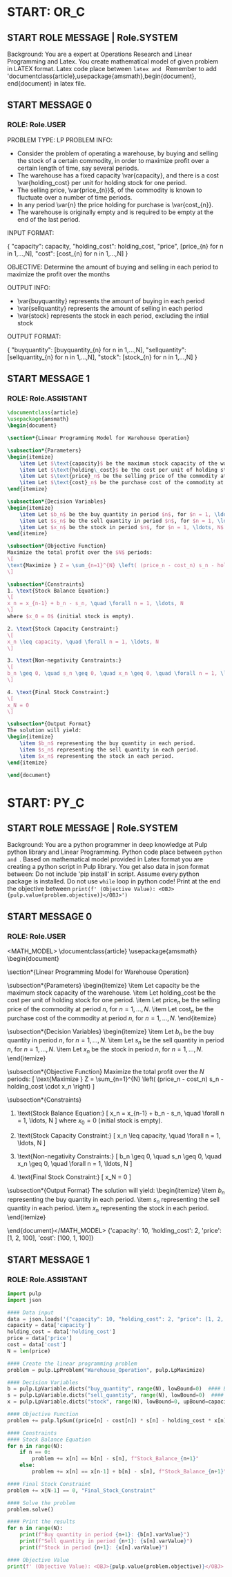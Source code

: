 # START: OR_C 
## START ROLE MESSAGE | Role.SYSTEM 
Background: You are a expert at Operations Research and Linear Programming and Latex. You create mathematical model of given problem in LATEX format. Latex code place between ```latex and ``` Remember to add 'documentclass{article},usepackage{amsmath},begin{document}, end{document} in latex file. 
## START MESSAGE 0 
### ROLE: Role.USER
<DESCRIPTION>
PROBLEM TYPE: LP
PROBLEM INFO:

- Consider the problem of operating a warehouse, by buying and selling the stock of a certain commodity, in order to maximize profit over a certain length of time, say several periods.
- The warehouse has a fixed capacity \var{capacity}, and there is a cost \var{holding_cost} per unit for holding stock for one period.
- The selling price, \var{price_{n}}$, of the commodity is known to fluctuate over a number of time periods. 
- In any period \var{n} the price holding for purchase is \var{cost_{n}}.
- The warehouse is originally empty and is required to be empty at the end of the last period.

INPUT FORMAT:

{
	"capacity": capacity,
	"holding_cost": holding_cost,
	"price", [price_{n} for n in 1,...,N],
	"cost": [cost_{n} for n in 1,...,N]
}


OBJECTIVE: Determine the amount of buying and selling in each period to maximize the profit over the months

OUTPUT INFO:

- \var{buyquantity} represents the amount of buying in each period
- \var{sellquantity} represents the amount of selling in each period
- \var{stock} represents the stock in each period, excluding the intial stock

OUTPUT FORMAT:

{
	"buyquantity": [buyquantity_{n} for n in 1,...,N],
	"sellquantity": [sellquantity_{n} for n in 1,...,N],
	"stock": [stock_{n} for n in 1,...,N]
}
</DESCRIPTION>


## START MESSAGE 1 
### ROLE: Role.ASSISTANT
```latex
\documentclass{article}
\usepackage{amsmath}
\begin{document}

\section*{Linear Programming Model for Warehouse Operation}

\subsection*{Parameters}
\begin{itemize}
    \item Let $\text{capacity}$ be the maximum stock capacity of the warehouse.
    \item Let $\text{holding\_cost}$ be the cost per unit of holding stock for one period.
    \item Let $\text{price}_n$ be the selling price of the commodity at period $n$, for $n = 1, \ldots, N$.
    \item Let $\text{cost}_n$ be the purchase cost of the commodity at period $n$, for $n = 1, \ldots, N$.
\end{itemize}

\subsection*{Decision Variables}
\begin{itemize}
    \item Let $b_n$ be the buy quantity in period $n$, for $n = 1, \ldots, N$.
    \item Let $s_n$ be the sell quantity in period $n$, for $n = 1, \ldots, N$.
    \item Let $x_n$ be the stock in period $n$, for $n = 1, \ldots, N$.
\end{itemize}

\subsection*{Objective Function}
Maximize the total profit over the $N$ periods:
\[
\text{Maximize } Z = \sum_{n=1}^{N} \left( (price_n - cost_n) s_n - holding\_cost \cdot x_n \right)
\]

\subsection*{Constraints}
1. \text{Stock Balance Equation:}
\[
x_n = x_{n-1} + b_n - s_n, \quad \forall n = 1, \ldots, N
\]
where $x_0 = 0$ (initial stock is empty).

2. \text{Stock Capacity Constraint:}
\[
x_n \leq capacity, \quad \forall n = 1, \ldots, N
\]

3. \text{Non-negativity Constraints:}
\[
b_n \geq 0, \quad s_n \geq 0, \quad x_n \geq 0, \quad \forall n = 1, \ldots, N
\]

4. \text{Final Stock Constraint:}
\[
x_N = 0
\]

\subsection*{Output Format}
The solution will yield:
\begin{itemize}
    \item $b_n$ representing the buy quantity in each period.
    \item $s_n$ representing the sell quantity in each period.
    \item $x_n$ representing the stock in each period.
\end{itemize}

\end{document}
```

# START: PY_C 
## START ROLE MESSAGE | Role.SYSTEM 
Background: You are a python programmer in deep knowledge at Pulp python library and Linear Programming. Python code place between ```python and ```. Based on mathematical model provided in Latex format you are creating a python script in Pulp library. You get also data in json format between: <DATA></DATA> Do not include 'pip install' in script. Assume every python package is installed. Do not use `while` loop in python code! Print at the end the objective between <OBJ></OBJ> `print(f' (Objective Value): <OBJ>{pulp.value(problem.objective)}</OBJ>')` 
## START MESSAGE 0 
### ROLE: Role.USER
<MATH_MODEL>
\documentclass{article}
\usepackage{amsmath}
\begin{document}

\section*{Linear Programming Model for Warehouse Operation}

\subsection*{Parameters}
\begin{itemize}
    \item Let $\text{capacity}$ be the maximum stock capacity of the warehouse.
    \item Let $\text{holding\_cost}$ be the cost per unit of holding stock for one period.
    \item Let $\text{price}_n$ be the selling price of the commodity at period $n$, for $n = 1, \ldots, N$.
    \item Let $\text{cost}_n$ be the purchase cost of the commodity at period $n$, for $n = 1, \ldots, N$.
\end{itemize}

\subsection*{Decision Variables}
\begin{itemize}
    \item Let $b_n$ be the buy quantity in period $n$, for $n = 1, \ldots, N$.
    \item Let $s_n$ be the sell quantity in period $n$, for $n = 1, \ldots, N$.
    \item Let $x_n$ be the stock in period $n$, for $n = 1, \ldots, N$.
\end{itemize}

\subsection*{Objective Function}
Maximize the total profit over the $N$ periods:
\[
\text{Maximize } Z = \sum_{n=1}^{N} \left( (price_n - cost_n) s_n - holding\_cost \cdot x_n \right)
\]

\subsection*{Constraints}
1. \text{Stock Balance Equation:}
\[
x_n = x_{n-1} + b_n - s_n, \quad \forall n = 1, \ldots, N
\]
where $x_0 = 0$ (initial stock is empty).

2. \text{Stock Capacity Constraint:}
\[
x_n \leq capacity, \quad \forall n = 1, \ldots, N
\]

3. \text{Non-negativity Constraints:}
\[
b_n \geq 0, \quad s_n \geq 0, \quad x_n \geq 0, \quad \forall n = 1, \ldots, N
\]

4. \text{Final Stock Constraint:}
\[
x_N = 0
\]

\subsection*{Output Format}
The solution will yield:
\begin{itemize}
    \item $b_n$ representing the buy quantity in each period.
    \item $s_n$ representing the sell quantity in each period.
    \item $x_n$ representing the stock in each period.
\end{itemize}

\end{document}</MATH_MODEL>
<DATA>
{'capacity': 10, 'holding_cost': 2, 'price': [1, 2, 100], 'cost': [100, 1, 100]}</DATA>


## START MESSAGE 1 
### ROLE: Role.ASSISTANT
```python
import pulp
import json

#### Data input
data = json.loads('{"capacity": 10, "holding_cost": 2, "price": [1, 2, 100], "cost": [100, 1, 100]}')
capacity = data['capacity']
holding_cost = data['holding_cost']
price = data['price']
cost = data['cost']
N = len(price)

#### Create the linear programming problem
problem = pulp.LpProblem("Warehouse_Operation", pulp.LpMaximize)

#### Decision Variables
b = pulp.LpVariable.dicts("buy_quantity", range(N), lowBound=0)  #### Buy quantities
s = pulp.LpVariable.dicts("sell_quantity", range(N), lowBound=0)  #### Sell quantities
x = pulp.LpVariable.dicts("stock", range(N), lowBound=0, upBound=capacity)  #### Stock levels

#### Objective Function
problem += pulp.lpSum((price[n] - cost[n]) * s[n] - holding_cost * x[n] for n in range(N)), "Total_Profit"

#### Constraints
#### Stock Balance Equation
for n in range(N):
    if n == 0:
        problem += x[n] == b[n] - s[n], f"Stock_Balance_{n+1}"
    else:
        problem += x[n] == x[n-1] + b[n] - s[n], f"Stock_Balance_{n+1}"

#### Final Stock Constraint
problem += x[N-1] == 0, "Final_Stock_Constraint"

#### Solve the problem
problem.solve()

#### Print the results
for n in range(N):
    print(f"Buy quantity in period {n+1}: {b[n].varValue}")
    print(f"Sell quantity in period {n+1}: {s[n].varValue}")
    print(f"Stock in period {n+1}: {x[n].varValue}")

#### Objective Value
print(f' (Objective Value): <OBJ>{pulp.value(problem.objective)}</OBJ>')
```

